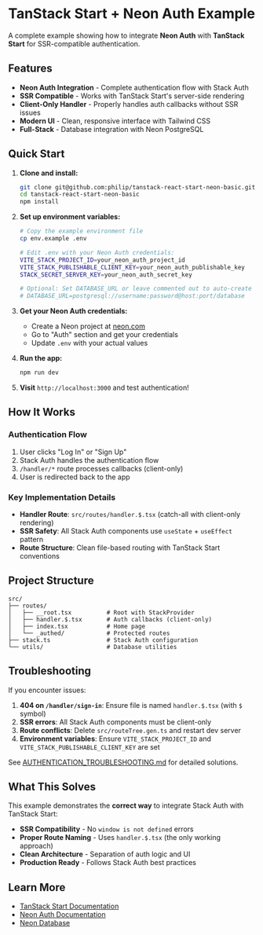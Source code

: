 # TanStack Start + Neon Auth Example

A complete example showing how to integrate **Neon Auth** with **TanStack Start** for SSR-compatible authentication.

## Features

- **Neon Auth Integration** - Complete authentication flow with Stack Auth
- **SSR Compatible** - Works with TanStack Start's server-side rendering
- **Client-Only Handler** - Properly handles auth callbacks without SSR issues
- **Modern UI** - Clean, responsive interface with Tailwind CSS
- **Full-Stack** - Database integration with Neon PostgreSQL

## Quick Start

1. **Clone and install:**
   ```bash
   git clone git@github.com:philip/tanstack-react-start-neon-basic.git
   cd tanstack-react-start-neon-basic
   npm install
   ```

2. **Set up environment variables:**
   ```bash
   # Copy the example environment file
   cp env.example .env
   
   # Edit .env with your Neon Auth credentials:
   VITE_STACK_PROJECT_ID=your_neon_auth_project_id
   VITE_STACK_PUBLISHABLE_CLIENT_KEY=your_neon_auth_publishable_key
   STACK_SECRET_SERVER_KEY=your_neon_auth_secret_key
   
   # Optional: Set DATABASE_URL or leave commented out to auto-create with Neon Launchpad
   # DATABASE_URL=postgresql://username:password@host:port/database
   ```

3. **Get your Neon Auth credentials:**
   - Create a Neon project at [neon.com](https://neon.com)
   - Go to "Auth" section and get your credentials
   - Update `.env` with your actual values

4. **Run the app:**
   ```bash
   npm run dev
   ```

5. **Visit** `http://localhost:3000` and test authentication!

## How It Works

### Authentication Flow
1. User clicks "Log In" or "Sign Up"
2. Stack Auth handles the authentication flow
3. `/handler/*` route processes callbacks (client-only)
4. User is redirected back to the app

### Key Implementation Details
- **Handler Route**: `src/routes/handler.$.tsx` (catch-all with client-only rendering)
- **SSR Safety**: All Stack Auth components use `useState` + `useEffect` pattern
- **Route Structure**: Clean file-based routing with TanStack Start conventions

## Project Structure

```
src/
├── routes/
│   ├── __root.tsx          # Root with StackProvider
│   ├── handler.$.tsx       # Auth callbacks (client-only)
│   ├── index.tsx           # Home page
│   └── _authed/            # Protected routes
├── stack.ts                # Stack Auth configuration
└── utils/                  # Database utilities
```

## Troubleshooting

If you encounter issues:

1. **404 on `/handler/sign-in`**: Ensure file is named `handler.$.tsx` (with `$` symbol)
2. **SSR errors**: All Stack Auth components must be client-only
3. **Route conflicts**: Delete `src/routeTree.gen.ts` and restart dev server
4. **Environment variables**: Ensure `VITE_STACK_PROJECT_ID` and `VITE_STACK_PUBLISHABLE_CLIENT_KEY` are set

See [AUTHENTICATION_TROUBLESHOOTING.md](./AUTHENTICATION_TROUBLESHOOTING.md) for detailed solutions.

## What This Solves

This example demonstrates the **correct way** to integrate Stack Auth with TanStack Start:

- **SSR Compatibility** - No `window is not defined` errors
- **Proper Route Naming** - Uses `handler.$.tsx` (the only working approach)
- **Clean Architecture** - Separation of auth logic and UI
- **Production Ready** - Follows Stack Auth best practices

## Learn More

- [TanStack Start Documentation](https://tanstack.com/start)
- [Neon Auth Documentation](https://neon.com/docs/neon-auth/overview)
- [Neon Database](https://neon.com/docs)
